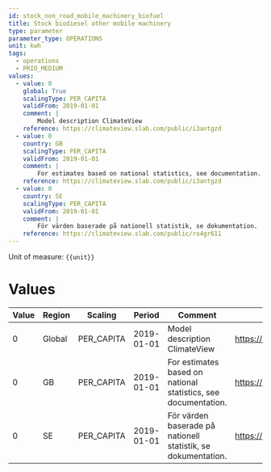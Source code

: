 ```yaml
---
id: stock_non_road_mobile_machinery_biofuel
title: Stock biodiesel other mobile machinery
type: parameter
parameter_type: OPERATIONS
unit: kwh
tags:
  - operations
  - PRIO_MEDIUM
values:
  - value: 0
    global: True
    scalingType: PER_CAPITA
    validFrom: 2019-01-01
    comment: |
        Model description ClimateView
    reference: https://climateview.slab.com/public/i3antgzd
  - value: 0
    country: GB
    scalingType: PER_CAPITA
    validFrom: 2019-01-01
    comment: |
        For estimates based on national statistics, see documentation.
    reference: https://climateview.slab.com/public/i3antgzd
  - value: 0
    country: SE
    scalingType: PER_CAPITA
    validFrom: 2019-01-01
    comment: |
        För värden baserade på nationell statistik, se dokumentation.
    reference: https://climateview.slab.com/public/ro4gr611
---
```



Unit of measure: `{{unit}}`


# Values


| Value | Region | Scaling | Period | Comment | Reference |
|-------|--------|---------|--------|---------|-----------|
| 0 | Global | PER_CAPITA | 2019-01-01 | Model description ClimateView | https://climateview.slab.com/public/i3antgzd |
| 0 | GB | PER_CAPITA | 2019-01-01 | For estimates based on national statistics, see documentation. | https://climateview.slab.com/public/i3antgzd |
| 0 | SE | PER_CAPITA | 2019-01-01 | För värden baserade på nationell statistik, se dokumentation. | https://climateview.slab.com/public/ro4gr611 |


